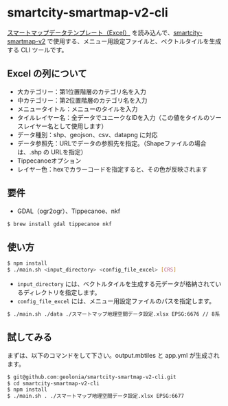 # smartcity-smartmap-v2-cli


 [スマートマップデータテンプレート（Excel）](https://docs.google.com/spreadsheets/d/1IQKC5dRNlWaINs0BkmYamaLQIgX6kQuLLzN-nQryBlU/edit?usp=sharing) を読み込んで、[smartcity-smartmap-v2](https://github.com/geolonia/smartcity-smartmap-v2) で使用する、メニュー用設定ファイルと、ベクトルタイルを生成する CLI ツールです。


## Excel の列について
- 大カテゴリー：第1位置階層のカテゴリ名を入力
- 中カテゴリー：第2位置階層のカテゴリ名を入力
- メニュータイトル：メニューのタイルを入力
- タイルレイヤー名：全データでユニークなIDを入力（この値をタイルのソースレイヤー名として使用します）
- データ種別：shp、geojson、csv、datapng に対応
- データ参照先：URLでデータの参照先を指定。（Shapeファイルの場合は、.shp の URLを指定）
- Tippecanoeオプション
- レイヤー色：hexでカラーコードを指定すると、その色が反映されます


## 要件
- GDAL（ogr2ogr）、Tippecanoe、nkf

```bash
$ brew install gdal tippecanoe nkf
```

## 使い方

```bash
$ npm install
$ ./main.sh <input_directory> <config_file_excel> [CRS]
```

- `input_directory` には、ベクトルタイルを生成する元データが格納されているディレクトリを指定します。
- `config_file_excel` には、メニュー用設定ファイルのパスを指定します。

```bash
$ ./main.sh ./data ./スマートマップ地理空間データ設定.xlsx EPSG:6676 // 8系
```

## 試してみる

まずは、以下のコマンドをして下さい。output.mbtiles と app.yml が生成されます。

```bash
$ git@github.com:geolonia/smartcity-smartmap-v2-cli.git
$ cd smartcity-smartmap-v2-cli
$ npm install
$ ./main.sh . ./スマートマップ地理空間データ設定.xlsx EPSG:6677
```


